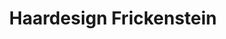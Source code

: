 ---
title: "Haardesign Frickenstein"
url: /castrop-rauxel/haardesign-frickenstein/
shop: Friseur
---